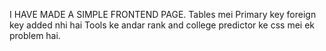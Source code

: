 I HAVE MADE A SIMPLE FRONTEND PAGE.
Tables mei Primary key foreign key added nhi hai
Tools ke andar rank and college predictor ke css mei ek problem hai.
